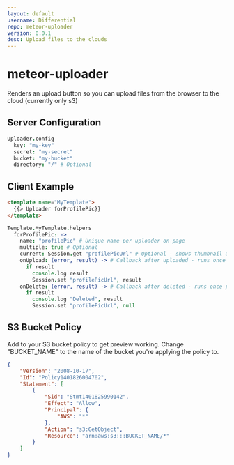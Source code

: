 ```yaml
---
layout: default
username: Differential
repo: meteor-uploader
version: 0.0.1
desc: Upload files to the clouds
---
```

# meteor-uploader

Renders an upload button so you can upload files from the browser to the cloud (currently only s3)

## Server Configuration
```CoffeeScript
Uploader.config
  key: "my-key"
  secret: "my-secret"
  bucket: "my-bucket"
  directory: "/" # Optional
```

## Client Example
```HTML
<template name="MyTemplate">
  {{> Uploader forProfilePic}}
</template>
```

```CoffeeScript
Template.MyTemplate.helpers
  forProfilePic: ->
    name: "profilePic" # Unique name per uploader on page
    multiple: true # Optional
    current: Session.get "profilePicUrl" # Optional - shows thumbnail and remove button
    onUpload: (error, result) -> # Callback after uploaded - runs once per file uploaded
      if result
        console.log result
        Session.set "profilePicUrl", result
    onDelete: (error, result) -> # Callback after deleted - runs once per file deleted
      if result
        console.log "Deleted", result
        Session.set "profilePicUrl", null
```

## S3 Bucket Policy
Add to your S3 bucket policy to get preview working. Change "BUCKET_NAME" to the name of the bucket you're applying the policy to.
```JSON
{
	"Version": "2008-10-17",
	"Id": "Policy1401826004702",
	"Statement": [
		{
			"Sid": "Stmt1401825990142",
			"Effect": "Allow",
			"Principal": {
				"AWS": "*"
			},
			"Action": "s3:GetObject",
			"Resource": "arn:aws:s3:::BUCKET_NAME/*"
		}
	]
}
```
